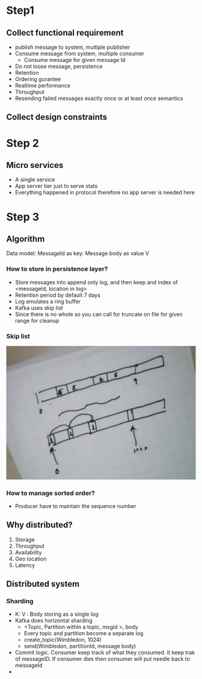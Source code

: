 # Step1
## Collect functional requirement 
- publish message to system, multiple publisher
- Consume message from system, multiple consumer
    - Consume message for given message Id
- Do not loose message, persistence
- Retention
- Ordering gurantee
- Realtime performance
- Throughput
- Resending failed messages exactly once or at least once semantics

## Collect design constraints

# Step 2
## Micro services
- A single service
- App server tier just to serve stats
- Everything happened in protocol therefore no app server is needed here

# Step 3
## Algorithm
Data model: 
MessageId as key: Message body as value V
### How to store in persistence layer?
- Store messages into append only log, and then keep and index of <messageId, location in log>
- Retention period by default 7 days
- Log emulates a ring buffer
- Kafka uses skip list
- Since there is no whole so you can call for truncate on file for given range for cleanup
### Skip list
![](skip-list.png)
### How to manage sorted order?
- Producer have to maintain the sequence number
## Why distributed?
1. Storage
2. Throughput
3. Availability
4. Geo location
5. Latency
## Distributed system
### Sharding
- K: V : Body storing as a single log
- Kafka does horizontal sharding
    - <Topic, Partition within a topic, msgid >, body
    - Every topic and partition become a separate log
    - create_topic(Wimbledon, 1024)
    - send(Wimbledon, partitionId, message body)
- Commit logic. Consumer keep track of what they consumed. It keep trak of messageID. If consumer dies then consumer will put needle back to messageId
- 
